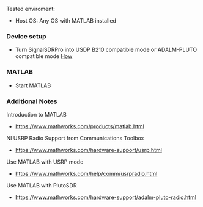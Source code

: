 Tested enviroment:
- Host OS: Any OS with MATLAB installed

### Device setup
- Turn SignalSDRPro into USDP B210 compatible mode or ADALM-PLUTO compatible mode [How](https://github.com/signalens/signalsdrpro_docs/blob/main/transform.md)

### MATLAB
- Start MATLAB

### Additional Notes
Introduction to MATLAB
- https://www.mathworks.com/products/matlab.html

NI USRP Radio Support from Communications Toolbox
- https://www.mathworks.com/hardware-support/usrp.html

Use MATLAB with USRP mode
- https://www.mathworks.com/help/comm/usrpradio.html

Use MATLAB with PlutoSDR
- https://www.mathworks.com/hardware-support/adalm-pluto-radio.html

